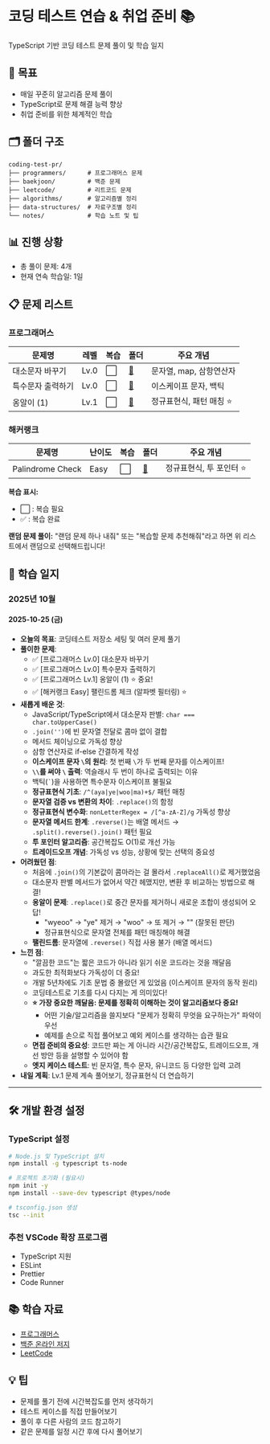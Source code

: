 # 코딩 테스트 연습 & 취업 준비 📚

TypeScript 기반 코딩 테스트 문제 풀이 및 학습 일지

## 📌 목표

- 매일 꾸준히 알고리즘 문제 풀이
- TypeScript로 문제 해결 능력 향상
- 취업 준비를 위한 체계적인 학습

## 🗂️ 폴더 구조

```
coding-test-pr/
├── programmers/      # 프로그래머스 문제
├── baekjoon/         # 백준 문제
├── leetcode/         # 리트코드 문제
├── algorithms/       # 알고리즘별 정리
├── data-structures/  # 자료구조별 정리
└── notes/            # 학습 노트 및 팁
```

## 📊 진행 상황

- 총 풀이 문제: 4개
- 현재 연속 학습일: 1일

## 📋 문제 리스트

### 프로그래머스

| 문제명            | 레벨 | 복습 | 폴더                                      | 주요 개념                |
| ----------------- | ---- | ---- | ----------------------------------------- | ------------------------ |
| 대소문자 바꾸기   | Lv.0 | ⬜   | [📁](./programmers/lv0_대소문자_바꾸기)   | 문자열, map, 삼항연산자  |
| 특수문자 출력하기 | Lv.0 | ⬜   | [📁](./programmers/lv0_특수문자_출력하기) | 이스케이프 문자, 백틱    |
| 옹알이 (1)        | Lv.1 | ⬜   | [📁](./programmers/lv1_옹알이1)           | 정규표현식, 패턴 매칭 ⭐ |

### 해커랭크

| 문제명           | 난이도 | 복습 | 폴더                                     | 주요 개념                |
| ---------------- | ------ | ---- | ---------------------------------------- | ------------------------ |
| Palindrome Check | Easy   | ⬜   | [📁](./hackerrank/easy_palindrome_check) | 정규표현식, 투 포인터 ⭐ |

**복습 표시:**

- ⬜ : 복습 필요
- ✅ : 복습 완료

**랜덤 문제 풀이:** "랜덤 문제 하나 내줘" 또는 "복습할 문제 추천해줘"라고 하면 위 리스트에서 랜덤으로 선택해드립니다!

## 📝 학습 일지

### 2025년 10월

#### 2025-10-25 (금)

- **오늘의 목표**: 코딩테스트 저장소 세팅 및 여러 문제 풀기
- **풀이한 문제**:
  - ✅ [프로그래머스 Lv.0] 대소문자 바꾸기
  - ✅ [프로그래머스 Lv.0] 특수문자 출력하기
  - ✅ [프로그래머스 Lv.1] 옹알이 (1) ⭐ 중요!
  - ✅ [해커랭크 Easy] 팰린드롬 체크 (알파벳 필터링) ⭐
- **새롭게 배운 것**:
  - JavaScript/TypeScript에서 대소문자 판별: `char === char.toUpperCase()`
  - `.join('')`에 빈 문자열 전달로 콤마 없이 결합
  - 메서드 체이닝으로 가독성 향상
  - 삼항 연산자로 if-else 간결하게 작성
  - **이스케이프 문자 `\`의 원리**: 첫 번째 `\`가 두 번째 문자를 이스케이프!
  - **`\\`를 써야 `\` 출력**: 역슬래시 두 번이 하나로 출력되는 이유
  - 백틱(`` ` ``)을 사용하면 특수문자 이스케이프 불필요
  - **정규표현식 기초**: `/^(aya|ye|woo|ma)+$/` 패턴 매칭
  - **문자열 검증 vs 변환의 차이**: `.replace()`의 함정
  - **정규표현식 변수화**: `nonLetterRegex = /[^a-zA-Z]/g` 가독성 향상
  - **문자열 메서드 한계**: `.reverse()`는 배열 메서드 → `.split().reverse().join()` 패턴 필요
  - **투 포인터 알고리즘**: 공간복잡도 O(1)로 개선 가능
  - **트레이드오프 개념**: 가독성 vs 성능, 상황에 맞는 선택의 중요성
- **어려웠던 점**:
  - 처음에 `.join()`의 기본값이 콤마라는 걸 몰라서 `.replaceAll()`로 제거했었음
  - 대소문자 판별 메서드가 없어서 약간 헤맸지만, 변환 후 비교하는 방법으로 해결!
  - **옹알이 문제**: `.replace()`로 중간 문자를 제거하니 새로운 조합이 생성되어 오답!
    - "wyeoo" → "ye" 제거 → "woo" → 또 제거 → "" (잘못된 판단)
    - 정규표현식으로 문자열 전체를 패턴 매칭해야 해결
  - **팰린드롬**: 문자열에 `.reverse()` 직접 사용 불가 (배열 메서드)
- **느낀 점**:
  - "깔끔한 코드"는 짧은 코드가 아니라 읽기 쉬운 코드라는 것을 깨달음
  - 과도한 최적화보다 가독성이 더 중요!
  - 개발 5년차에도 기초 문법 중 몰랐던 게 있었음 (이스케이프 문자의 동작 원리)
  - 코딩테스트로 기초를 다시 다지는 게 의미있다!
  - **⭐ 가장 중요한 깨달음: 문제를 정확히 이해하는 것이 알고리즘보다 중요!**
    - 어떤 기술/알고리즘을 쓸지보다 "문제가 정확히 무엇을 요구하는가" 파악이 우선
    - 예제를 손으로 직접 풀어보고 예외 케이스를 생각하는 습관 필요
  - **면접 준비의 중요성**: 코드만 짜는 게 아니라 시간/공간복잡도, 트레이드오프, 개선 방안 등을 설명할 수 있어야 함
  - **엣지 케이스 테스트**: 빈 문자열, 특수 문자, 유니코드 등 다양한 입력 고려
- **내일 계획**: Lv.1 문제 계속 풀어보기, 정규표현식 더 연습하기

---

<!-- 아래에 매일 일지를 추가하세요 -->

## 🛠️ 개발 환경 설정

### TypeScript 설정

```bash
# Node.js 및 TypeScript 설치
npm install -g typescript ts-node

# 프로젝트 초기화 (필요시)
npm init -y
npm install --save-dev typescript @types/node

# tsconfig.json 생성
tsc --init
```

### 추천 VSCode 확장 프로그램

- TypeScript 지원
- ESLint
- Prettier
- Code Runner

## 📚 학습 자료

- [프로그래머스](https://programmers.co.kr/)
- [백준 온라인 저지](https://www.acmicpc.net/)
- [LeetCode](https://leetcode.com/)

## 💡 팁

- 문제를 풀기 전에 시간복잡도를 먼저 생각하기
- 테스트 케이스를 직접 만들어보기
- 풀이 후 다른 사람의 코드 참고하기
- 같은 문제를 일정 시간 후에 다시 풀어보기
